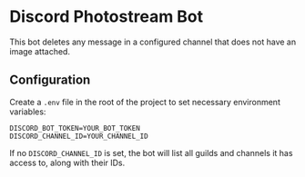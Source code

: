 # Discord Photostream Bot

This bot deletes any message in a configured channel that does not have an
image attached.

## Configuration

Create a `.env` file in the root of the project to set necessary environment
variables:

```
DISCORD_BOT_TOKEN=YOUR_BOT_TOKEN
DISCORD_CHANNEL_ID=YOUR_CHANNEL_ID
```

If no `DISCORD_CHANNEL_ID` is set, the bot will list all guilds and channels it
has access to, along with their IDs.

